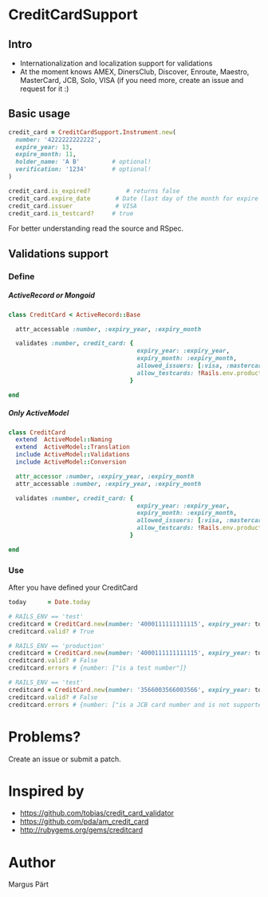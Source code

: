 CreditCardSupport
=================

Intro
-----

* Internationalization and localization support for validations
* At the moment knows AMEX, DinersClub, Discover, Enroute, Maestro, MasterCard, JCB, Solo, VISA (if you need more, create an issue and request for it :)


Basic usage
-----------

```ruby
credit_card = CreditCardSupport.Instrument.new(
  number: '4222222222222',
  expire_year: 13,
  expire_month: 11,
  holder_name: 'A B'         # optional!
  verification: '1234'       # optional!
)

credit_card.is_expired?          # returns false
credit_card.expire_date       # Date (last day of the month for expire month)
credit_card.issuer            # VISA
credit_card.is_testcard?     # true
```

For better understanding read the source and RSpec.


Validations support
-------------------

### Define

##### ActiveRecord or Mongoid

```ruby
class CreditCard < ActiveRecord::Base

  attr_accessable :number, :expiry_year, :expiry_month

  validates :number, credit_card: {
                                    expiry_year: :expiry_year,                # default: :expiry_year
                                    expiry_month: :expiry_month,              # default: :expiry_month
                                    allowed_issuers: [:visa, :mastercard],    # default: all known issuers
                                    allow_testcards: !Rails.env.production?   # default: False
                                  }

end
```

##### Only ActiveModel

```ruby
class CreditCard
  extend  ActiveModel::Naming
  extend  ActiveModel::Translation
  include ActiveModel::Validations
  include ActiveModel::Conversion

  attr_accessor :number, :expiry_year, :expiry_month
  attr_accessable :number, :expiry_year, :expiry_month

  validates :number, credit_card: {
                                    expiry_year: :expiry_year,                # default: :expiry_year
                                    expiry_month: :expiry_month,              # default: :expiry_month
                                    allowed_issuers: [:visa, :mastercard],    # default: all known issuers
                                    allow_testcards: !Rails.env.production?   # default: False
                                  }

end
```

### Use

After you have defined your CreditCard

```ruby
today      = Date.today
```

```ruby
# RAILS_ENV == 'test'
creditcard = CreditCard.new(number: '4000111111111115', expiry_year: today.year, expiry_month: today.month)
creditcard.valid? # True

# RAILS_ENV == 'production'
creditcard = CreditCard.new(number: '4000111111111115', expiry_year: today.year, expiry_month: today.month)
creditcard.valid? # False
creditcard.errors # {number: ["is a test number"]}

# RAILS_ENV == 'test'
creditcard = CreditCard.new(number: '3566003566003566', expiry_year: today.year-1, expiry_month: today.month)
creditcard.valid? # False
creditcard.errors # {number: ["is a JCB card number and is not supported", expiry_year: ["is in the past"], expiry_month: ["is in the past"]]}

```


Problems?
=========

Create an issue or submit a patch.


Inspired by
===========

* https://github.com/tobias/credit_card_validator
* https://github.com/pda/am_credit_card
* http://rubygems.org/gems/creditcard


Author
======

Margus Pärt
